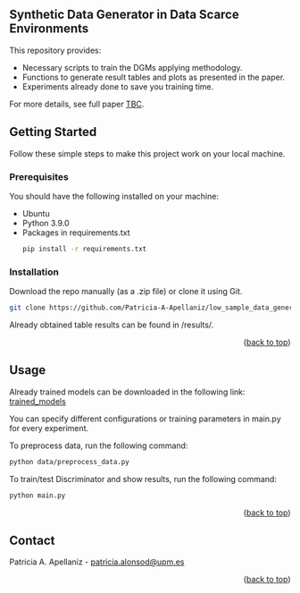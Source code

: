 <!-- ABOUT THE PROJECT -->

## Synthetic Data Generator in Data Scarce Environments


This repository provides:
* Necessary scripts to train the DGMs applying methodology.
* Functions to generate result tables and plots as presented in the paper. 
* Experiments already done to save you training time.

For more details, see full paper [TBC]().


<!-- GETTING STARTED -->
## Getting Started
Follow these simple steps to make this project work on your local machine.

### Prerequisites
You should have the following installed on your machine:

* Ubuntu
* Python 3.9.0
* Packages in requirements.txt
  ```sh
  pip install -r requirements.txt
  ```

### Installation

Download the repo manually (as a .zip file) or clone it using Git.
   ```sh
   git clone https://github.com/Patricia-A-Apellaniz/low_sample_data_generator
   ```


Already obtained table results can be found in /results/.
<p align="right">(<a href="#readme-top">back to top</a>)</p>

<!-- USAGE EXAMPLES -->
## Usage

Already trained models can be downloaded in the following link: [trained_models]()

You can specify different configurations or training parameters in main.py for every experiment. 

To preprocess data, run the following command:
   ```sh
   python data/preprocess_data.py
   ```

To train/test Discriminator  and show results, run the following command:
   ```sh
   python main.py
   ```

<p align="right">(<a href="#readme-top">back to top</a>)</p>



[//]: # (<!-- LICENSE -->)

[//]: # (## License)

[//]: # ()
[//]: # (Distributed under the XXX License. See `LICENSE.txt` for more information.)

[//]: # ()
[//]: # (<p align="right">&#40;<a href="#readme-top">back to top</a>&#41;</p>)



<!-- CONTACT -->
## Contact

Patricia A. Apellaniz - patricia.alonsod@upm.es

<p align="right">(<a href="#readme-top">back to top</a>)</p>


[//]: # (<!-- ACKNOWLEDGMENTS -->)

[//]: # (## Acknowledgments)

[//]: # ()
[//]: # (* []&#40;&#41;)

[//]: # (* []&#40;&#41;)

[//]: # (* []&#40;&#41;)

[//]: # (<p align="right">&#40;<a href="#readme-top">back to top</a>&#41;</p>)